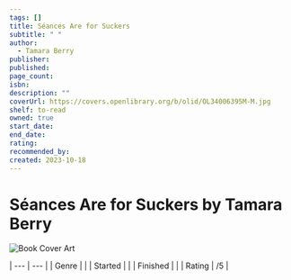 ```yaml
---
tags: []
title: Séances Are for Suckers
subtitle: " "
author:
  - Tamara Berry
publisher: 
published: 
page_count: 
isbn: 
description: ""
coverUrl: https://covers.openlibrary.org/b/olid/OL34006395M-M.jpg
shelf: to-read
owned: true
start_date: 
end_date: 
rating: 
recommended_by: 
created: 2023-10-18
---
```


# Séances Are for Suckers by Tamara Berry

![Book Cover Art](https://covers.openlibrary.org/b/olid/OL34006395M-M.jpg)


| --- | --- |
| Genre |  |
| Started |  |
| Finished |  |
| Rating | /5 |

